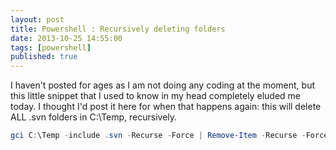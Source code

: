 ```yaml
---
layout: post
title: Powershell : Recursively deleting folders
date: 2013-10-25 14:55:00
tags: [powershell]
published: true
---
```


I haven't posted for ages as I am not doing any coding at the moment, but this little snippet that I used to know in my head completely eluded me today. I thought I'd post it here for when that happens again: this will delete ALL .svn folders in C:\Temp, recursively.

```powershell
gci C:\Temp -include .svn -Recurse -Force | Remove-Item -Recurse -Force
```